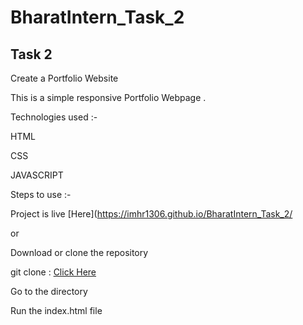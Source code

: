 # BharatIntern_Task_2

## Task 2

Create a Portfolio Website

This is a simple responsive Portfolio Webpage .

Technologies used :-

HTML

CSS

JAVASCRIPT

Steps to use :-

Project is live [Here](https://imhr1306.github.io/BharatIntern_Task_2/

or

Download or clone the repository

git clone : [Click Here](https://github.com/imhr1306/BharatIntern_Task_2.git)

Go to the directory

Run the index.html file
